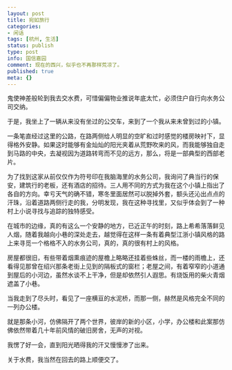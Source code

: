 ```yaml
---
layout: post
title: 宛如旅行
categories:
- 闲话
tags: [杭州, 生活]
status: publish
type: post
info: 国信嘉园
comment: 现在的西兴，似乎也不再那样荒凉了。
published: true
meta: {}
---
```



鬼使神差般轮到我去交水费，可惜偏偏物业推说年底太忙，必须住户自行向水务公司交纳。

于是，我坐上了一辆从来没有坐过的公交车，来到了一个我从来未曾到过的小镇。

一条笔直经过这里的公路，在路两侧给人明显的空旷和过时感觉的楼房映衬下，显得格外安静。如果这时能够有金灿灿的阳光夹着从荒野吹来的风，而我能够独自走到马路的中央，去凝视因为道路转弯而不见的远方，那么，将是一部典型的西部老片。

为了找到这家从前仅仅作为符号印在我脑海里的水务公司，我询问了典当行的保安，建筑行的老板，还有酒店的招待。三人用不同的方式为我在这个小镇上指出了各自的方向。幸亏天气的确不错，寒冬里面居然可以脱掉外套，额头还沁出点点的汗珠，沿着道路两侧行走的我，分明发现，我在这种寻找里，又似乎体会到了一种村上小说寻找与追踪的独特感受。

在城市的边缘，真的有这么一个安静的地方，已近正午的时刻，路上希希落落鲜见人烟，随着我越向小巷的深处走去，越觉得在这样一条有着典型江浙小镇风格的路上来寻觅一个格格不入的水务公司，真的，真的很有村上的风格。

房屋都很旧，有些带着烟熏痕迹的屋檐上略略还挂着些蛛丝，而一楼的雨檐上，还看得见那曾在绍兴那条老街上见到的隔板式的窗栏；老屋之间，有着窄窄的小道通到屋后的小河边，虽然水谈不上干净，但是却依然引人遐思。有烧饭用的柴火青烟遮盖了小巷。

当我走到了尽头时，看见了一座横亘的水泥桥，而那一侧，赫然是风格完全不同的一列办公楼。

就是那条小河，仿佛隔开了两个世界，彼岸的新的小区，小学，办公楼和此案那仿佛依然带着几十年前风情的破旧房舍，无声的对视。

我愣了好一会，直到阳光晒得我的汗又慢慢渗了出来。

关于水费，我当然在回去的路上顺便交了。
